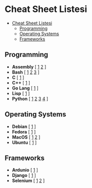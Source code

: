 # Cheat Sheet Listesi

- [Cheat Sheet Listesi](#cheat-sheet-listesi)
  - [Programming](#programming)
  - [Operating Systems](#operating-systems)
  - [Frameworks](#frameworks)

## Programming

- **Assembly** [ [1][assembly_1] [2][assembly_2] ]
- **Bash** [ [1][bash_1] [2][bash_2] [3][bash_3] ]
- **C** [ [1][c_1] ]
- **C++** [ [1][cpp_1] ]
- **Go Lang** [ [1][golang_1] ]
- **Lisp** [ [1][lisp_1] ]
- **Python** [ [1][python_1] [2][python_2] [3][python_3] [4][python_4] ]

## Operating Systems

- **Debian** [ [1][debian_1] ]
- **Fedora** [ [1][fedora_1] ]
- **MacOS** [ [1][mac_1] [2][mac_2] ]
- **Ubuntu** [ [1][ubuntu_1] ]

## Frameworks

- **Ardunio** [ [1][ardunio_1] ]
- **Django** [ [1][django_1] ]
- **Selenium** [ [1][selenium_1] [2][selenium_2] ]

<!-- 
- Markdown Cheat Sheet ([TR][markdown-link] - [EN][markdown-link-en])
- Git Cheat Sheet ([TR][git-link] - [EN][git-link-en])
- Nano Cheat Sheet ([TR][nano-link] - [EN][nano-link-en])
- Wget Cheat Sheet ([TR][wget-link] - [EN]) -->

<!-- Programming Links -->
[markdown-link]: /Markdown%20Cheat%20Sheet.md
[markdown-link-en]: /Markdown%20Cheat%20Sheet%20EN.md
[git-link]: /Git%20Cheat%20Sheet.md
[git-link-en]: /Git%20Cheat%20Sheet%20EN.md
[nano-link]: /Nano%20Cheat%20Sheet.md
[nano-link-en]: /Nano%20Cheat%20Sheet%20EN.md
[wget-link]: /Wget%20Cheat%20Sheet.md
[wget-link-en]: /
[c_1]: /Programming/C_1.pdf
[cpp_1]: /Programming/CPP_1.pdf
[python_1]: /Programming/Python_1.pdf
[python_2]: /Programming/Python_2.pdf
[python_3]: /Programming/Python_3.pdf
[python_4]: /Programming/Python_4.pdf
[assembly_1]: /Programming/Assembly_1.pdf
[assembly_2]: /Programming/Assembly_2.pdf
[bash_1]: /Programming/bash_1.pdf
[bash_2]: /Programming/bash_2.pdf
[bash_3]: /Programming/bash_3.pdf
[golang_1]: /Programming/golang_1.pdf
[lisp_1]: /Programming/lisp_1.pdf

<!-- OS Links -->

[debian_1]: /Operating%20Systems/debian_1.pdf
[fedora_1]: /Operating%20Systems/fedora_1.pdf
[mac_1]: /Operating%20Systems/mac_1.pdf
[mac_2]: /Operating%20Systems/mac_2.pdf
[ubuntu_1]: /Operating%20Systems/ubuntu_1.pdf

<!-- Frameworks -->

[ardunio_1]: /Frameworks/Ardunio_1.pdf
[django_1]: /Frameworks/Django_1.pdf
[selenium_1]: /Frameworks/Selenium_1.pdf
[selenium_2]: /Frameworks/Selenium_2.pdf
